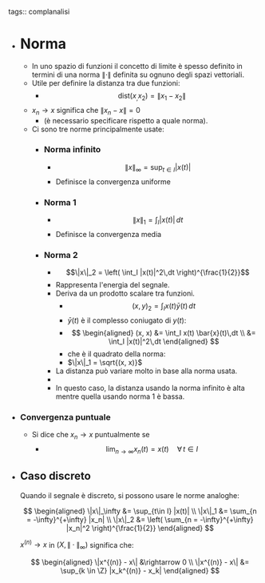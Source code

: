 tags:: complanalisi

- # Norma
	- In uno spazio di funzioni il concetto di limite è spesso definito in termini di una norma $\|\cdot\|$ definita su ognuno degli spazi vettoriali.
	- Utile per definire la distanza tra due funzioni:
		- $$\text{dist}(x_, x_2) = \|x_1 - x_2 \|$$
	- $x_n \rightarrow x$ significa che $\lVert x_n - x \rVert = 0$
		- (è necessario specificare rispetto a quale norma).
	- Ci sono tre norme principalmente usate:
		- ### Norma infinito
			- $$\|x\|_\infty = \sup_{t\in I} |x(t)|$$
			- Definisce la convergenza uniforme
		- ### Norma 1
			- $$\|x\|_1 = \int_I |x(t)|\,dt$$
			- Definisce la convergenza media
		- ### Norma 2
			- $$\|x\|_2 = \left( \int_I |x(t)|^2\,dt \right)^{\frac{1}{2}}$$
			- Rappresenta l'energia del segnale.
			- Deriva da un prodotto scalare tra funzioni.
				- $$(x, y)_2 = \int_I x(t)\bar{y}(t)\,dt$$
				- $\bar{y}(t)$ è il complesso coniugato di $y(t)$:
				- $$
				  \begin{aligned}
				  (x, x) &= \int_I x(t) \bar{x}(t)\,dt \\
				  &= \int_I |x(t)|^2\,dt
				  \end{aligned}
				  $$
				- che è il quadrato della norma:
				- $\|x\|_1 = \sqrt{(x, x)}$
			- La distanza può variare molto in base alla norma usata.
			-
			- In questo caso, la distanza usando la norma infinito è alta mentre quella usando norma 1 è bassa.
- ### Convergenza puntuale
	- Si dice che $x_n \rightarrow x$ puntualmente se
		- $$\lim_{n \rightarrow \infty} x_n(t) = x(t)\quad\forall\, t \in I$$
- ## Caso discreto
  
  Quando il segnale è discreto, si possono usare le norme analoghe:
  
  $$
  \begin{aligned}
  \|x\|_\infty &= \sup_{t\in I} |x(t)| \\
  \|x\|_1 &= \sum_{n = -\infty}^{+\infty} |x_n| \\
  \|x\|_2 &= \left( \sum_{n = -\infty}^{+\infty} |x_n|^2 \right)^{\frac{1}{2}}
  \end{aligned}
  $$
  
  
  $x^{(n)} \rightarrow x$ in $(X, \|\cdot\|_\infty)$ significa che:
  
  $$
  \begin{aligned}
  \|x^{(n)} - x\| &\rightarrow 0 \\
  \|x^{(n)} - x\| &= \sup_{k \in \Z} |x_k^{(n)} - x_k|
  \end{aligned}
  $$